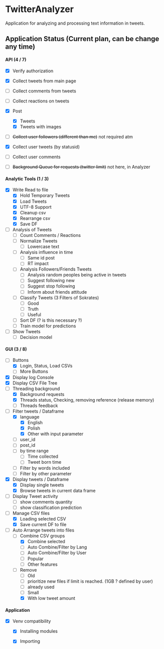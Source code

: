 # TwitterAnalyzer

Application for analyzing and processing text information in tweets.

## Application Status (Current plan, can be change any time)

#### API (4 / 7)

- [x] Verify authorization
- [x] Collect tweets from main page
- [ ] Collect comments from tweets
- [ ] Collect reactions on tweets
- [x] Post
	- [x] Tweets
	- [x] Tweets with images
- [ ] ~~Collect user followers (different than me)~~ not required atm
- [x] Collect user tweets (by statusid)
- [ ] Collect user comments
- [ ] ~~Background Queue for requests (twitter limit)~~ not here, in Analyzer
	

#### Analytic Tools (1 / 3)

- [x] Write Read to file
	- [x] Hold Temporary Tweets
	- [x] Load Tweets
	- [x] UTF-8 Support 
	- [x] Cleanup csv
	- [x] Rearrange csv	
	- [x] Save DF
- [ ] Analysis of Tweets
	- [ ] Count Comments / Reactions
	- [ ] Normalize Tweets
		- [ ] Lowercase text
	- [ ] Analysis influence in time
		- [ ] Same id post
		- [ ] RT impact
	- [ ] Analysis Followers/Friends Tweets
		- [ ] Analysis random peoples being active in tweets
		- [ ] Suggest following new 
		- [ ] Suggest stop following 
		- [ ] Inform about friends attitude
	- [ ] Classify Tweets (3 Filters of Sokrates)
		- [ ] Good
		- [ ] Truth
		- [ ] Useful
	- [ ] Sort DF (? is this necessary ?)
	- [ ] Train model for predictions
- [ ] Show Tweets
	- [ ] Decision model
	
#### GUI (3 / 8)

- [ ] Buttons
	- [x] Login, Status, Load CSVs
	- [ ] More Buttons
- [x] Display log Console
- [x] Display CSV File Tree		
- [ ] Threading background
	- [x] Background requests
	- [x] Threads status, Checking, removing reference (release memory)
	- [ ] Threads feedback
- [ ] Filter tweets / Dataframe
	- [x] language
		- [x] English
		- [x] Polish
		- [x] Other with input parameter
	- [ ] user_id
	- [ ] post_id
	- [ ] by time range
		- [ ] Time collected
		- [ ] Tweet born time
	- [ ] Filter by words included
	- [ ] Filter by other parameter	
- [x] Display tweets / Dataframe
	- [x] Display single tweets
	- [x] Browse tweets in current data frame
- [ ] Display Tweet activity
	- [ ] show comments quantity
	- [ ] show classification prediction
- [ ] Manage CSV files
	- [x] Loading selected CSV
	- [x] Save current DF to file
- [ ] Auto Arrange tweets into files
	- [ ] Combine CSV  groups
		- [x] Combine selected
		- [ ] Auto Combine/Filter by Lang
		- [ ] Auto Combine/Filter by User
		- [ ] Popular
		- [ ] Other features
	- [ ] Remove
		- [ ] Old
		- [ ] prioritize new files if limit is reached. (1GB ? defined by user)
		- [ ] already used
		- [ ] Small
		- [x] With low tweet amount

#### Application 
- [x] Venv compatibility
	- [x] Installing modules
	- [x] Importing
			
